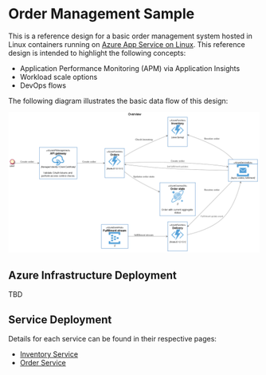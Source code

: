 # Order Management Sample

This is a reference design for a basic order management system hosted in Linux containers running on [Azure App Service on Linux](https://docs.microsoft.com/en-us/azure/app-service/containers/quickstart-docker). This reference design is intended to highlight the following concepts:

* Application Performance Monitoring (APM) via Application Insights
* Workload scale options
* DevOps flows

The following diagram illustrates the basic data flow of this design:

<img src="media/overview.png" />

## Azure Infrastructure Deployment

TBD

## Service Deployment

Details for each service can be found in their respective pages:

* [Inventory Service](services/inventory/inventory.md)
* [Order Service](services/orders/orders.md)
